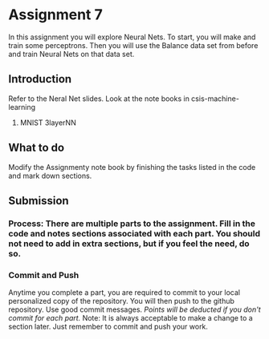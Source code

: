 # Assignment 7
In this assignment you will explore Neural Nets.  To start, you will make and train some perceptrons.  Then you will use the Balance data set from before and train Neural Nets on that data set.

## Introduction
Refer to the Neral Net slides.  Look at the note books in csis-machine-learning
1. MNIST 3layerNN

  

## What to do
Modify the Assignmenty note book by finishing the tasks listed in the code and mark down sections.
## Submission
### Process:  There are multiple parts to the assignment. Fill in the code and notes sections associated with each part.  You should not need to add in extra sections, but if you feel the need, do so.   
### Commit and Push
Anytime you complete a part, you are required to commit to your local personalized copy of the repository. You will then push to the github repository.  Use good commit messages.  _Points will be deducted if you don't commit for each part._  Note:  It is always acceptable to make a change to a section later. Just remember to commit and push your work.
